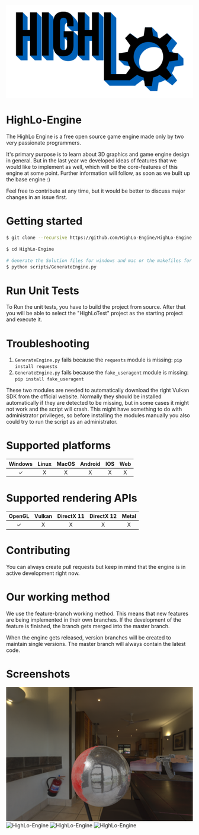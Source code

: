 <p align="center">
  <img src="/HighLo.png" alt="HighLo-Logo" width="1024">
</p>

# HighLo-Engine

The HighLo Engine is a free open source game engine made only by two very passionate programmers.

It's primary purpose is to learn about 3D graphics and game engine design in general. But in the last year we developed ideas of features that we would like to implement as well, which will be the core-features of this engine at some point. Further information will follow, as soon as we built up the base engine :)

Feel free to contribute at any time, but it would be better to discuss major changes in an issue first.

# Getting started

```sh
$ git clone --recursive https://github.com/HighLo-Engine/HighLo-Engine.git/
```

```sh
$ cd HighLo-Engine
```

```sh
# Generate the Solution files for windows and mac or the makefiles for linux
$ python scripts/GenerateEngine.py
```

# Run Unit Tests

To Run the unit tests, you have to build the project from source.
After that you will be able to select the "HighLoTest" project as the starting project and execute it.

# Troubleshooting
1. `GenerateEngine.py` fails because the `requests` module is missing: `pip install requests`
2. `GenerateEngine.py` fails because the `fake_useragent` module is missing: `pip install fake_useragent`

These two modules are needed to automatically download the right Vulkan SDK from the official website. Normally they should be installed automatically if they are detected to be missing, but in some cases it might not work and the script will crash. This might have something to do with administrator privileges, so before installing the modules manually you also could try to run the script as an administrator.

# Supported platforms

| Windows | Linux | MacOS | Android | IOS | Web |
|:--------:| :-: | :-: | :-: | :-: | :-: |
| ✓    | X | X | X | X | X |

# Supported rendering APIs

| OpenGL | Vulkan | DirectX 11 | DirectX 12 | Metal |
|:--------:| :-: | :-: | :-: | :-: |
| ✓    | X | X | X | X |

# Contributing

You can always create pull requests but keep in mind that the engine is in active development right now.

# Our working method

We use the feature-branch working method. This means that new features are being implemented in their own branches. If the development of the feature is finished, the branch gets merged into the master branch.

When the engine gets released, version branches will be created to maintain single versions. The master branch will always contain the latest code.

# Screenshots

![HighLo-Engine](/Screenshots/HighLo-Screenshot-1.png?raw=true "HighLo-Engine-1")
![HighLo-Engine](/Screenshots/HighLo-Screenshot-2.png?raw=true "HighLo-Engine-2")
![HighLo-Engine](/Screenshots/HighLo-Screenshot-3.png?raw=true "HighLo-Engine-3")
![HighLo-Engine](/Screenshots/HighLo-Screenshot-4.png?raw=true "HighLo-Engine-4")

